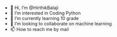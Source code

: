 - 👋 Hi, I’m @HirthikBalaji
- 👀 I’m interested in Coding Python
- 🌱 I’m currently learning 10 grade
- 💞️ I’m looking to collaborate on machine learning
- 📫 How to reach me by mail

<!---
HirthikBalaji/HirthikBalaji is a ✨ special ✨ repository because its `README.md` (this file) appears on your GitHub profile.
You can click the Preview link to take a look at your changes.
--->
